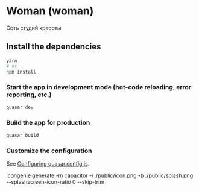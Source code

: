 # Woman (woman)

Cеть студий красоты

## Install the dependencies

```bash
yarn
# or
npm install
```

### Start the app in development mode (hot-code reloading, error reporting, etc.)

```bash
quasar dev
```

### Build the app for production

```bash
quasar build
```

### Customize the configuration

See [Configuring quasar.config.js](https://v2.quasar.dev/quasar-cli-vite/quasar-config-js).

icongenie generate -m capacitor -i ./public/icon.png -b ./public/splash.png --splashscreen-icon-ratio 0 --skip-trim
